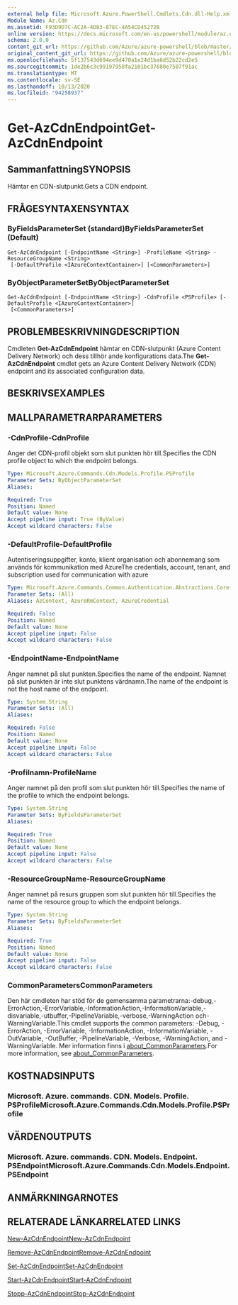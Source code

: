 ```yaml
---
external help file: Microsoft.Azure.PowerShell.Cmdlets.Cdn.dll-Help.xml
Module Name: Az.Cdn
ms.assetid: F93D9D7C-AC2A-4D83-87EC-4A54CD45272B
online version: https://docs.microsoft.com/en-us/powershell/module/az.cdn/get-azcdnendpoint
schema: 2.0.0
content_git_url: https://github.com/Azure/azure-powershell/blob/master/src/Cdn/Cdn/help/Get-AzCdnEndpoint.md
original_content_git_url: https://github.com/Azure/azure-powershell/blob/master/src/Cdn/Cdn/help/Get-AzCdnEndpoint.md
ms.openlocfilehash: 5f137543d694ee9d470a1e24d1ba6d52b22cd2e5
ms.sourcegitcommit: 1de2b6c3c99197958fa2101bc37680e7507f91ac
ms.translationtype: MT
ms.contentlocale: sv-SE
ms.lasthandoff: 10/13/2020
ms.locfileid: "94258937"
---
```

# <span data-ttu-id="936c2-101">Get-AzCdnEndpoint</span><span class="sxs-lookup"><span data-stu-id="936c2-101">Get-AzCdnEndpoint</span></span>

## <span data-ttu-id="936c2-102">Sammanfattning</span><span class="sxs-lookup"><span data-stu-id="936c2-102">SYNOPSIS</span></span>
<span data-ttu-id="936c2-103">Hämtar en CDN-slutpunkt.</span><span class="sxs-lookup"><span data-stu-id="936c2-103">Gets a CDN endpoint.</span></span>

## <span data-ttu-id="936c2-104">FRÅGESYNTAXEN</span><span class="sxs-lookup"><span data-stu-id="936c2-104">SYNTAX</span></span>

### <span data-ttu-id="936c2-105">ByFieldsParameterSet (standard)</span><span class="sxs-lookup"><span data-stu-id="936c2-105">ByFieldsParameterSet (Default)</span></span>
```
Get-AzCdnEndpoint [-EndpointName <String>] -ProfileName <String> -ResourceGroupName <String>
 [-DefaultProfile <IAzureContextContainer>] [<CommonParameters>]
```

### <span data-ttu-id="936c2-106">ByObjectParameterSet</span><span class="sxs-lookup"><span data-stu-id="936c2-106">ByObjectParameterSet</span></span>
```
Get-AzCdnEndpoint [-EndpointName <String>] -CdnProfile <PSProfile> [-DefaultProfile <IAzureContextContainer>]
 [<CommonParameters>]
```

## <span data-ttu-id="936c2-107">PROBLEMBESKRIVNING</span><span class="sxs-lookup"><span data-stu-id="936c2-107">DESCRIPTION</span></span>
<span data-ttu-id="936c2-108">Cmdleten **Get-AzCdnEndpoint** hämtar en CDN-slutpunkt (Azure Content Delivery Network) och dess tillhör ande konfigurations data.</span><span class="sxs-lookup"><span data-stu-id="936c2-108">The **Get-AzCdnEndpoint** cmdlet gets an Azure Content Delivery Network (CDN) endpoint and its associated configuration data.</span></span>

## <span data-ttu-id="936c2-109">BESKRIVS</span><span class="sxs-lookup"><span data-stu-id="936c2-109">EXAMPLES</span></span>

## <span data-ttu-id="936c2-110">MALLPARAMETRAR</span><span class="sxs-lookup"><span data-stu-id="936c2-110">PARAMETERS</span></span>

### <span data-ttu-id="936c2-111">-CdnProfile</span><span class="sxs-lookup"><span data-stu-id="936c2-111">-CdnProfile</span></span>
<span data-ttu-id="936c2-112">Anger det CDN-profil objekt som slut punkten hör till.</span><span class="sxs-lookup"><span data-stu-id="936c2-112">Specifies the CDN profile object to which the endpoint belongs.</span></span>

```yaml
Type: Microsoft.Azure.Commands.Cdn.Models.Profile.PSProfile
Parameter Sets: ByObjectParameterSet
Aliases:

Required: True
Position: Named
Default value: None
Accept pipeline input: True (ByValue)
Accept wildcard characters: False
```

### <span data-ttu-id="936c2-113">-DefaultProfile</span><span class="sxs-lookup"><span data-stu-id="936c2-113">-DefaultProfile</span></span>
<span data-ttu-id="936c2-114">Autentiseringsuppgifter, konto, klient organisation och abonnemang som används för kommunikation med Azure</span><span class="sxs-lookup"><span data-stu-id="936c2-114">The credentials, account, tenant, and subscription used for communication with azure</span></span>

```yaml
Type: Microsoft.Azure.Commands.Common.Authentication.Abstractions.Core.IAzureContextContainer
Parameter Sets: (All)
Aliases: AzContext, AzureRmContext, AzureCredential

Required: False
Position: Named
Default value: None
Accept pipeline input: False
Accept wildcard characters: False
```

### <span data-ttu-id="936c2-115">-EndpointName</span><span class="sxs-lookup"><span data-stu-id="936c2-115">-EndpointName</span></span>
<span data-ttu-id="936c2-116">Anger namnet på slut punkten.</span><span class="sxs-lookup"><span data-stu-id="936c2-116">Specifies the name of the endpoint.</span></span>
<span data-ttu-id="936c2-117">Namnet på slut punkten är inte slut punktens värdnamn.</span><span class="sxs-lookup"><span data-stu-id="936c2-117">The name of the endpoint is not the host name of the endpoint.</span></span>

```yaml
Type: System.String
Parameter Sets: (All)
Aliases:

Required: False
Position: Named
Default value: None
Accept pipeline input: False
Accept wildcard characters: False
```

### <span data-ttu-id="936c2-118">-Profilnamn</span><span class="sxs-lookup"><span data-stu-id="936c2-118">-ProfileName</span></span>
<span data-ttu-id="936c2-119">Anger namnet på den profil som slut punkten hör till.</span><span class="sxs-lookup"><span data-stu-id="936c2-119">Specifies the name of the profile to which the endpoint belongs.</span></span>

```yaml
Type: System.String
Parameter Sets: ByFieldsParameterSet
Aliases:

Required: True
Position: Named
Default value: None
Accept pipeline input: False
Accept wildcard characters: False
```

### <span data-ttu-id="936c2-120">-ResourceGroupName</span><span class="sxs-lookup"><span data-stu-id="936c2-120">-ResourceGroupName</span></span>
<span data-ttu-id="936c2-121">Anger namnet på resurs gruppen som slut punkten hör till.</span><span class="sxs-lookup"><span data-stu-id="936c2-121">Specifies the name of the resource group to which the endpoint belongs.</span></span>

```yaml
Type: System.String
Parameter Sets: ByFieldsParameterSet
Aliases:

Required: True
Position: Named
Default value: None
Accept pipeline input: False
Accept wildcard characters: False
```

### <span data-ttu-id="936c2-122">CommonParameters</span><span class="sxs-lookup"><span data-stu-id="936c2-122">CommonParameters</span></span>
<span data-ttu-id="936c2-123">Den här cmdleten har stöd för de gemensamma parametrarna:-debug,-ErrorAction,-ErrorVariable,-InformationAction,-InformationVariable,-disvariable,-utbuffer,-PipelineVariable,-verbose,-WarningAction och-WarningVariable.</span><span class="sxs-lookup"><span data-stu-id="936c2-123">This cmdlet supports the common parameters: -Debug, -ErrorAction, -ErrorVariable, -InformationAction, -InformationVariable, -OutVariable, -OutBuffer, -PipelineVariable, -Verbose, -WarningAction, and -WarningVariable.</span></span> <span data-ttu-id="936c2-124">Mer information finns i [about_CommonParameters](http://go.microsoft.com/fwlink/?LinkID=113216).</span><span class="sxs-lookup"><span data-stu-id="936c2-124">For more information, see [about_CommonParameters](http://go.microsoft.com/fwlink/?LinkID=113216).</span></span>

## <span data-ttu-id="936c2-125">KOSTNADS</span><span class="sxs-lookup"><span data-stu-id="936c2-125">INPUTS</span></span>

### <span data-ttu-id="936c2-126">Microsoft. Azure. commands. CDN. Models. Profile. PSProfile</span><span class="sxs-lookup"><span data-stu-id="936c2-126">Microsoft.Azure.Commands.Cdn.Models.Profile.PSProfile</span></span>

## <span data-ttu-id="936c2-127">VÄRDEN</span><span class="sxs-lookup"><span data-stu-id="936c2-127">OUTPUTS</span></span>

### <span data-ttu-id="936c2-128">Microsoft. Azure. commands. CDN. Models. Endpoint. PSEndpoint</span><span class="sxs-lookup"><span data-stu-id="936c2-128">Microsoft.Azure.Commands.Cdn.Models.Endpoint.PSEndpoint</span></span>

## <span data-ttu-id="936c2-129">ANMÄRKNINGAR</span><span class="sxs-lookup"><span data-stu-id="936c2-129">NOTES</span></span>

## <span data-ttu-id="936c2-130">RELATERADE LÄNKAR</span><span class="sxs-lookup"><span data-stu-id="936c2-130">RELATED LINKS</span></span>

[<span data-ttu-id="936c2-131">New-AzCdnEndpoint</span><span class="sxs-lookup"><span data-stu-id="936c2-131">New-AzCdnEndpoint</span></span>](./New-AzCdnEndpoint.md)

[<span data-ttu-id="936c2-132">Remove-AzCdnEndpoint</span><span class="sxs-lookup"><span data-stu-id="936c2-132">Remove-AzCdnEndpoint</span></span>](./Remove-AzCdnEndpoint.md)

[<span data-ttu-id="936c2-133">Set-AzCdnEndpoint</span><span class="sxs-lookup"><span data-stu-id="936c2-133">Set-AzCdnEndpoint</span></span>](./Set-AzCdnEndpoint.md)

[<span data-ttu-id="936c2-134">Start-AzCdnEndpoint</span><span class="sxs-lookup"><span data-stu-id="936c2-134">Start-AzCdnEndpoint</span></span>](./Start-AzCdnEndpoint.md)

[<span data-ttu-id="936c2-135">Stopp-AzCdnEndpoint</span><span class="sxs-lookup"><span data-stu-id="936c2-135">Stop-AzCdnEndpoint</span></span>](./Stop-AzCdnEndpoint.md)


